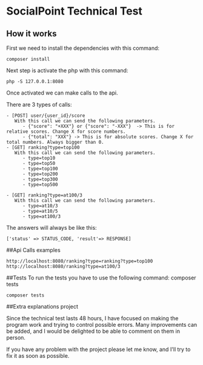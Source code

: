 # SocialPoint Technical Test

## How it works

First we need to install the dependencies with this command:
```
composer install
```

Next step is activate the php with this command:  
```
php -S 127.0.0.1:8080
```

Once activated we can make calls to the api.

There are 3 types of calls:
```
- [POST] user/{user_id}/score
   With this call we can send the following parameters.
      - {"score": "+XXX"} or {"score": "-XXX"}  -> This is for relative scores. Change X for score numbers.
      - {"total": "XXX"} -> This is for absolute scores. Change X for total numbers. Always bigger than 0.
- [GET] ranking?type=top100
   With this call we can send the following parameters.
      - type=top10
      - type=top50
      - type=top100
      - type=top200
      - type=top300
      - type=top500
      
- [GET] ranking?type=at100/3
   With this call we can send the following parameters.
      - type=at10/3
      - type=at10/5
      - type=at100/3
```

The answers will always be like this:
```
['status' => STATUS_CODE, 'result'=> RESPONSE]
```
##Api Calls examples
```
http://localhost:8080/ranking?type=ranking?type=top100
http://localhost:8080/ranking?type=at100/3
```

##Tests
To run the tests you have to use the following command: composer tests
```
composer tests
```


##Extra explanations project

Since the technical test lasts 48 hours, I have focused on making the program work and trying to control possible errors. 
Many improvements can be added, and I would be delighted to be able to comment on them in person. 

If you have any problem with the project please let me know, and I'll try to fix it as soon as possible.